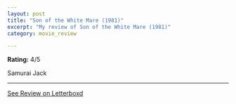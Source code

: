 ```yaml
---
layout: post
title: "Son of the White Mare (1981)"
excerpt: "My review of Son of the White Mare (1981)"
category: movie_review

---
```


**Rating:** 4/5

Samurai Jack

<hr>

[See Review on Letterboxd](https://boxd.it/22DjEL)
